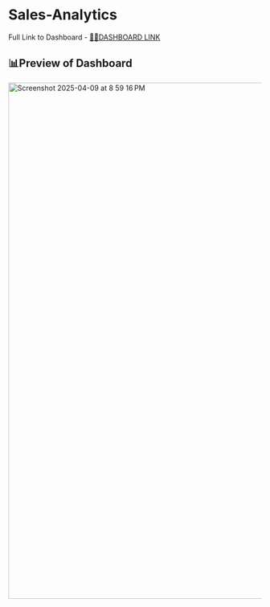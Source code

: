 # Sales-Analytics
Full Link to Dashboard - [👩‍💻DASHBOARD LINK ](https://app.powerbi.com/reportEmbed?reportId=abf6e7b8-4de1-4843-ad04-03ec3e8eb1b3&autoAuth=true&ctid=9488d726-b78d-4d2f-9079-03753b542f50)

<h2>📊Preview of Dashboard </h2>
<img width="1026" alt="Screenshot 2025-04-09 at 8 59 16 PM" src="https://github.com/user-attachments/assets/6ce10af3-43b8-48ca-9d33-2de2f4f6f795" />
